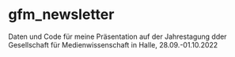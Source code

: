 # gfm_newsletter
Daten und Code für meine Präsentation auf der Jahrestagung dder Gesellschaft für Medienwissenschaft in Halle, 28.09.-01.10.2022
